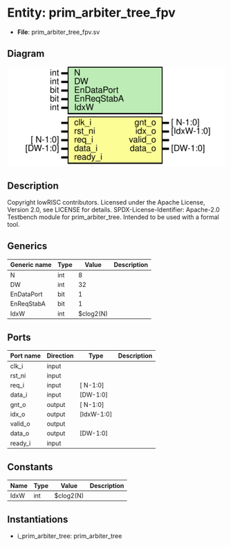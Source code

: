 # Entity: prim_arbiter_tree_fpv

- **File**: prim_arbiter_tree_fpv.sv
## Diagram

![Diagram](prim_arbiter_tree_fpv.svg "Diagram")
## Description

Copyright lowRISC contributors.
 Licensed under the Apache License, Version 2.0, see LICENSE for details.
 SPDX-License-Identifier: Apache-2.0
 Testbench module for prim_arbiter_tree.
 Intended to be used with a formal tool.
 
## Generics

| Generic name | Type | Value     | Description |
| ------------ | ---- | --------- | ----------- |
| N            | int  | 8         |             |
| DW           | int  | 32        |             |
| EnDataPort   | bit  | 1         |             |
| EnReqStabA   | bit  | 1         |             |
| IdxW         | int  | $clog2(N) |             |
## Ports

| Port name | Direction | Type       | Description |
| --------- | --------- | ---------- | ----------- |
| clk_i     | input     |            |             |
| rst_ni    | input     |            |             |
| req_i     | input     | [ N-1:0]   |             |
| data_i    | input     | [DW-1:0]   |             |
| gnt_o     | output    | [ N-1:0]   |             |
| idx_o     | output    | [IdxW-1:0] |             |
| valid_o   | output    |            |             |
| data_o    | output    | [DW-1:0]   |             |
| ready_i   | input     |            |             |
## Constants

| Name | Type | Value     | Description |
| ---- | ---- | --------- | ----------- |
| IdxW | int  | $clog2(N) |             |
## Instantiations

- i_prim_arbiter_tree: prim_arbiter_tree
